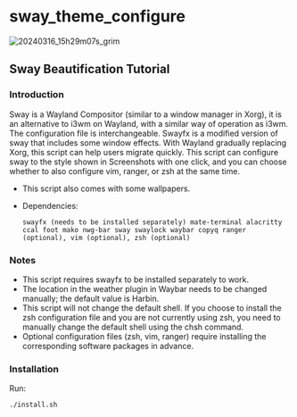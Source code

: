 # sway_theme_configure
![20240316_15h29m07s_grim](https://github.com/wiwyil2tr/sway_theme_configure/assets/108447154/a039cfc0-faa1-486e-8fac-9c806da22690)

## Sway Beautification Tutorial

### Introduction

Sway is a Wayland Compositor (similar to a window manager in Xorg), it is an alternative to i3wm on Wayland, with a similar way of operation as i3wm. The configuration file is interchangeable. Swayfx is a modified version of sway that includes some window effects. With Wayland gradually replacing Xorg, this script can help users migrate quickly. This script can configure sway to the style shown in Screenshots with one click, and you can choose whether to also configure vim, ranger, or zsh at the same time.

* This script also comes with some wallpapers.

* Dependencies:
  
  ```
  swayfx (needs to be installed separately) mate-terminal alacritty ccal foot mako nwg-bar sway swaylock waybar copyq ranger (optional), vim (optional), zsh (optional)
  ```

### Notes

* This script requires swayfx to be installed separately to work.
* The location in the weather plugin in Waybar needs to be changed manually; the default value is Harbin.
* This script will not change the default shell. If you choose to install the zsh configuration file and you are not currently using zsh, you need to manually change the default shell using the chsh command.
* Optional configuration files (zsh, vim, ranger) require installing the corresponding software packages in advance.

### Installation

Run:

```bash
./install.sh
```
